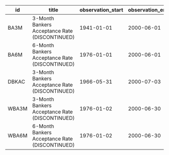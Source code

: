 | id    | title                                          | observation_start   | observation_end   |
|-------|------------------------------------------------|---------------------|-------------------|
| BA3M  | 3-Month Bankers Acceptance Rate (DISCONTINUED) | 1941-01-01          | 2000-06-01        |
| BA6M  | 6-Month Bankers Acceptance Rate (DISCONTINUED) | 1976-01-01          | 2000-06-01        |
| DBKAC | 3-Month Bankers Acceptance Rate (DISCONTINUED) | 1966-05-31          | 2000-07-03        |
| WBA3M | 3-Month Bankers Acceptance Rate (DISCONTINUED) | 1976-01-02          | 2000-06-30        |
| WBA6M | 6-Month Bankers Acceptance Rate (DISCONTINUED) | 1976-01-02          | 2000-06-30        |